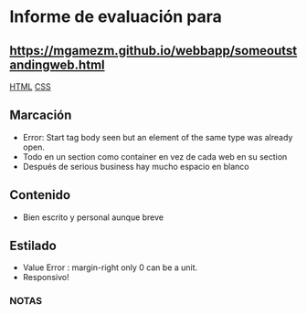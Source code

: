 # Informe de evaluación para<br/>
## https://mgamezm.github.io/webbapp/someoutstandingweb.html
[HTML](https://validator.w3.org/nu/?doc=https%3A%2F%2Fmgamezm.github.io%2Fwebbapp%2Fsomeoutstandingweb.html)
[CSS](https://jigsaw.w3.org/css-validator/validator?uri=https%3A%2F%2Fmgamezm.github.io%2Fwebbapp%2Fsomeoutstandingweb.html&profile=css3svg&usermedium=all&warning=1&vextwarning=&lang=en)
<br/>

## Marcación
- Error: Start tag body seen but an element of the same type was already open.
- Todo en un section como container en vez de cada web en su section
- Después de serious business hay mucho espacio en blanco
## Contenido
- Bien escrito y personal aunque breve

## Estilado
- Value Error : margin-right only 0 can be a unit.
- Responsivo!
  
### NOTAS
